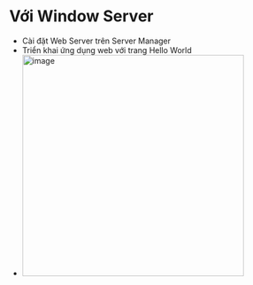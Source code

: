# Với Window Server
- Cài đặt Web Server trên Server Manager
- Triển khai ứng dụng web với trang Hello World
- <img src="https://github.com/user-attachments/assets/8d1ebe2a-e9dc-40b7-9511-f4366891902e" alt="image" width="400"/>




